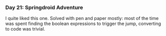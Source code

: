 
### Day 21: Springdroid Adventure

I quite liked this one. Solved with pen and paper mostly: most of the time was
spent finding the boolean expressions to trigger the jump, converting to code
was trivial.
